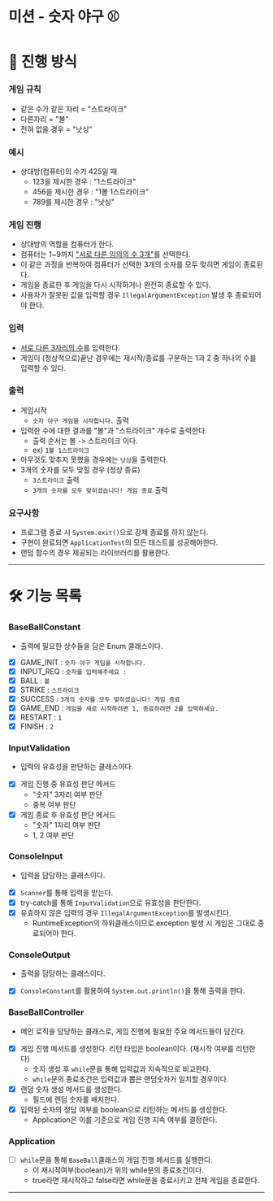 미션 - 숫자 야구 ⚾
=

# 🎯 진행 방식

### 게임 규칙
- 같은 수가 같은 자리 = "스트라이크"
- 다른자리 = "볼"
- 전혀 없을 경우 = "낫싱"

### 예시
- 상대방(컴퓨터)의 수가 425일 때
  - 123을 제시한 경우 : "1스트라이크"
  - 456을 제시한 경우 : "1볼 1스트라이크"
  - 789를 제시한 경우 : "낫싱"

### 게임 진행
- 상대방의 역할을 컴퓨터가 한다.
- 컴퓨터는 1~9까지 <U>"서로 다른 임의의 수 3개"</U>를 선택한다.
- 이 같은 과정을 반복하여 컴퓨터가 선택한 3개의 숫자를 모두 맞히면 게임이 종료된다.
- 게임을 종료한 후 게임을 다시 시작하거나 완전히 종료할 수 있다.
- 사용자가 잘못된 값을 입력할 경우 `IllegalArgumentException` 발생 후 종료되어야 한다.

### 입력
- <U>서로 다른 3자리의 수</U>를 입력한다.
- 게임이 (정상적으로)끝난 경우에는 재시작/종료를 구분하는 1과 2 중 하나의 수를 입력할 수 있다.

### 출력
- 게임시작
  - `숫자 야구 게임을 시작합니다.` 출력
- 입력한 수에 대한 결과를 "볼"과 "스트라이크" 개수로 출력한다.
  - 출력 순서는 볼 -> 스트라이크 이다.
  - ex) `1볼 1스트라이크`
- 아무것도 맞추지 못했을 경우에는 `낫싱`을 출력한다.
- 3개의 숫자를 모두 맞힐 경우 (정상 종료)
  - `3스트라이크` 출력
  - `3개의 숫자를 모두 맞히셨습니다! 게임 종료` 출력

### 요구사항
- 프로그램 종료 시 `System.exit()`으로 강제 종료를 하지 않는다.
- 구현이 완료되면 `ApplicationTest`의 모든 테스트를 성공해야한다.
- 랜덤 함수의 경우 제공되는 라이브러리를 활용한다.

---

# 🛠️ 기능 목록

### BaseBallConstant
- 출력에 필요한 상수들을 담은 Enum 클래스이다.
- [x] GAME_INIT : `숫자 야구 게임을 시작합니다.`
- [x] INPUT_REQ : `숫자를 입력해주세요 : `
- [x] BALL : `볼`
- [x] STRIKE : `스트라이크`
- [x] SUCCESS : `3개의 숫자를 모두 맞히셨습니다! 게임 종료`
- [x] GAME_END : `게임을 새로 시작하려면 1, 종료하려면 2를 입력하세요.`
- [x] RESTART : `1`
- [x] FINISH : `2`

### InputValidation
- 입력의 유효성을 판단하는 클래스이다.
- [x] 게임 진행 중 유효성 판단 메서드
  - "숫자" 3자리 여부 판단
  - 중복 여부 판단
- [x] 게임 종료 후 유효성 판단 메서드
  - "숫자" 1자리 여부 판단
  - 1, 2 여부 판단

### ConsoleInput
- 입력을 담당하는 클래스이다.
- [x] `Scanner`를 통해 입력을 받는다.
- [x] try-catch를 통해 `InputValidation`으로 유효성을 판단한다. 
- [x] 유효하지 않은 입력의 경우 `IllegalArgumentException`를 발생시킨다.
  - RuntimeException의 하위클래스이므로 exception 발생 시 게임은 그대로 종료되어야 한다.

### ConsoleOutput
- 출력을 담당하는 클래스이다.
- [x] `ConsoleConstant`를 활용하여 `System.out.println()`을 통해 출력을 한다.

### BaseBallController
- 메인 로직을 담당하는 클래스로, 게임 진행에 필요한 주요 메서드들이 담긴다.
- [x] 게임 진행 메서드를 생성한다. 리턴 타입은 boolean이다. (재시작 여부를 리턴한다)
  - 숫자 생성 후 `while`문을 통해 입력값과 지속적으로 비교한다.
  - `while`문의 종료조건은 입력값과 뽑은 랜덤숫자가 일치할 경우이다.
- [x] 랜덤 숫자 생성 메서드를 생성한다.
  - 필드에 랜덤 숫자를 배치한다.
- [x] 입력된 숫자의 정답 여부를 boolean으로 리턴하는 메서드를 생성한다.
  - Application은 이를 기준으로 게임 진행 지속 여부를 결정한다.

### Application
- [ ] `while`문을 통해 `BaseBall`클래스의 게임 진행 메서드를 실행한다.
  - 이 재시작여부(boolean)가 위의 while문의 종료조건이다.
  - true라면 재시작하고 false라면 while문을 종료시키고 전체 게임을 종료한다. 

---

